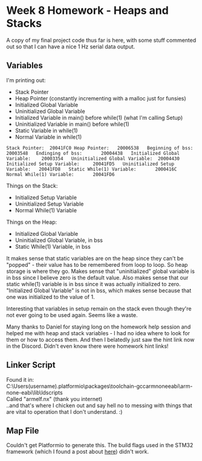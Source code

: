 # Week 8 Homework - Heaps and Stacks

A copy of my final project code thus far is here, with some stuff commented out so that I can have a nice 1 Hz serial data output.

## Variables
I'm printing out:
* Stack Pointer
* Heap Pointer (constantly incrementing with a malloc just for funsies)
* Initialized Global Variable
* Uninitialized Global Variable
* Initialized Variable in main() before while(1) (what I'm calling Setup)
* Uninitialized Variable in main() before while(1)
* Static Variable in while(1)
* Normal Variable in while(1)

`Stack Pointer:  20041FC0
Heap Pointer:   20006538  
Beginning of bss:       20003548  
Endinging of bss:       20004438  
Initialized Global Variable:    20003354  
Uninitialized Global Variable:  20004430  
Initialized Setup Variable:     20041FD5  
Uninitialized Setup Variable:   20041FD8  
Static While(1) Variable:       2000416C  
Normal While(1) Variable:       20041FD6`  

Things on the Stack:
* Initialized Setup Variable
* Uninitialized Setup Variable
* Normal While(1) Variable

Things on the Heap:
* Initialized Global Variable
* Uninitialized Global Variable, in bss
* Static While(1) Variable, in bss

It makes sense that static variables are on the heap since they can't be "popped" - their value has to be remembered from loop to loop.  So heap storage is where they go.  Makes sense that "uninitialized" global variable is in bss since I believe zero is the default value.  Also makes sense that our static while(1) variable is in bss since it was actually initialized to zero.  "Initialized Global Variable" is not in bss, which makes sense because that one was initialized to the value of 1.

Interesting that variables in setup remain on the stack even though they're not ever going to be used again.  Seems like a waste.

Many thanks to Daniel for staying long on the homework help session and helped me with heap and stack variables - I had no idea where to look for them or how to access them.  And then I belatedly just saw the hint link now in the Discord.  Didn't even know there were homework hint links!

## Linker Script
Found it in:  
C:\Users\(username)\.platformio\packages\toolchain-gccarmnoneeabi\arm-none-eabi\lib\ldscripts  
Called "armelf.nx" (thank you internet)  
..and that's where I chicken out and say hell no to messing with things that are vital to operation that I don't understand.  :)

## Map File
Couldn't get Platformio to generate this.  The build flags used in the STM32 framework (which I found a post about [here](https://stackoverflow.com/questions/58042361/how-to-generate-a-map-file-wth-platformio)) didn't work.